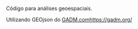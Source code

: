 Código para análises geoespaciais. 

Utilizando GEOjson do [GADM.com](https://gadm.org/)https://gadm.org/
